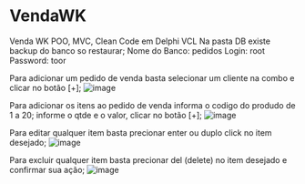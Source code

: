 # VendaWK
Venda WK POO, MVC, Clean Code em Delphi VCL
Na pasta DB existe backup do banco so restaurar; 
  Nome do Banco: pedidos
  Login: root Password: toor

Para adicionar um pedido de venda basta selecionar um cliente na combo e clicar no botão [+];
![image](https://user-images.githubusercontent.com/25334254/152362789-0f7ad3af-0405-410c-8df3-6a02a9e029be.png)

Para adicionar os itens ao pedido de venda informa o codigo do produdo de 1 a 20; informe o qtde e o valor, clicar no botão [+];
![image](https://user-images.githubusercontent.com/25334254/152363211-f5f595ee-b503-4c45-958c-06cf3e7ed1b8.png)

Para editar qualquer item basta precionar enter ou duplo click no item desejado;
![image](https://user-images.githubusercontent.com/25334254/152363596-3d1842c5-6c30-42c1-bf1b-a849cac9053e.png)

Para excluir qualquer item basta precionar del (delete) no item desejado e confirmar sua ação;
![image](https://user-images.githubusercontent.com/25334254/152363783-889a2a92-9ef4-4331-a191-79ec68d0553c.png)

